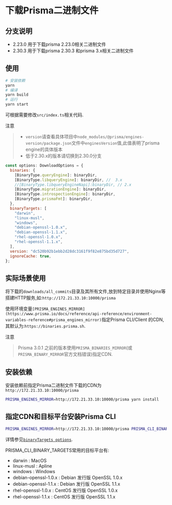 # 下载Prisma二进制文件

## 分支说明

- 2.23.0 用于下载prisma 2.23.0相关二进制文件
- 2.30.3 用于下载prisma 2.30.3 和prisma 3.x相关二进制文件

## 使用

```bash
# 安装依赖
yarn
# 编译
yarn build
# 运行
yarn start
```

可根据需要修改`src/index.ts`相关代码.

注意

> - `version`请查看具体项目中`node_modules/@prisma/engines-version/package.json`文件中`enginesVersion`值,此值表明了prisma engine的具体版本
> - 低于2.30.x的版本请切换到2.30.0分支

```js
const options: DownloadOptions = {
  binaries: {
    [BinaryType.queryEngine]: binaryDir,
    [BinaryType.libqueryEngine]: binaryDir, //  3.x
    //[BinaryType.libqueryEngineNapi]:binaryDir, // 2.x
    [BinaryType.migrationEngine]: binaryDir,
    [BinaryType.introspectionEngine]: binaryDir,
    [BinaryType.prismaFmt]: binaryDir,
  },
  binaryTargets: [
    "darwin",
    "linux-musl",
    "windows",
    "debian-openssl-1.0.x",
    "debian-openssl-1.1.x",
    "rhel-openssl-1.0.x",
    "rhel-openssl-1.1.x",
  ],
  version: "dc520b92b1ebb2d28dc3161f9f82e875bd35d727",
  ignoreCache: true,
};
```

## 实际场景使用

将下载的`downloads/all_commits`目录及其所有文件,放到特定目录并使用Nginx等搭建HTTP服务,如:`http://172.21.33.10:10000/prisma`

使用环境变量`[PRISMA_ENGINES_MIRROR](https://www.prisma.io/docs/reference/api-reference/environment-variables-reference#prisma_engines_mirror)`指定Prisma CLI/Client 的CDN,其默认为:`https://binaries.prisma.sh`.

注意

> Prisma 3.0.1 之前的版本使用`PRISMA_BINARIES_MIRROR`(或`PRISMA_BINARY_MIRROR`官方文档错误)指定CDN.

## 安装依赖

安装依赖前指定Prisma二进制文件下载的CDN为`http://172.21.33.10:10000/prisma`

```sh
PRISMA_ENGINES_MIRROR=http://172.21.33.10:10000/prisma yarn install
```

## 指定CDN和目标平台安装Prisma CLI

```sh
PRISMA_ENGINES_MIRROR=http://172.21.33.10:10000/prisma PRISMA_CLI_BINARY_TARGETS=darwin,linux-musl,windows,rhel-openssl-1.0.x yarn install
```

详情参见[`binaryTargets options`](https://www.prisma.io/docs/reference/api-reference/prisma-schema-reference#binarytargets-options).

PRISMA_CLI_BINARY_TARGETS常用的目标平台有:

- darwin : MacOS
- linux-musl : Apline
- windows : Windows
- debian-openssl-1.0.x : Debian 发行版 OpenSSL 1.0.x
- debian-openssl-1.1.x : Debian 发行版 OpenSSL 1.1.x
- rhel-openssl-1.0.x : CentOS 发行版 OpenSSL 1.0.x
- rhel-openssl-1.1.x : CentOS 发行版 OpenSSL 1.1.x
